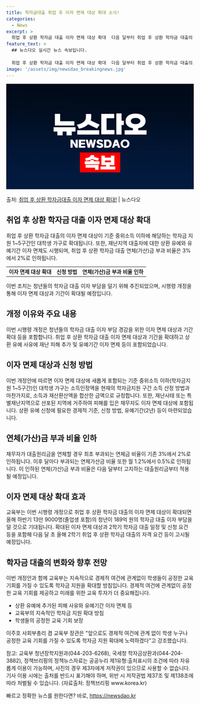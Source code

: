 ```yaml
---
title: 학자금대출 취업 후 이자 면제 대상 확대 소식!
categories:
  - News
excerpt: >
  취업 후 상환 학자금 대출 이자 면제 대상 확대  다음 달부터 취업 후 상환 학자금 대출의 이자 면제 대상이…
feature_text: >
  ## 뉴스다오 실시간 뉴스 속보입니다.

  취업 후 상환 학자금 대출 이자 면제 대상 확대  다음 달부터 취업 후 상환 학자금 대출의 이자 면제 대상이…
image: '/assets/img/newsdao_breakingnews.jpg'
---
```


![뉴스다오 속보](/assets/img/newsdao_breakingnews.jpg)

<p>출처: <a href="https://newsdao.kr/4289" rel="dofollow">취업 후 상환 학자금대출 이자 면제 대상 확대!</a> | 뉴스다오</p>

<h2 data-ke-size="size26">취업 후 상환 학자금 대출 이자 면제 대상 확대</h2>
<p data-ke-size="size16">취업 후 상환 학자금 대출의 이자 면제 대상이 기준 중위소득 이하에 해당하는 학자금 지원 1~5구간인 대학생 가구로 확대됩니다. 또한, 재난지역 대출자에 대한 상환 유예와 유예기간 이자 면제도 시행되며, 취업 후 상환 학자금 대출 연체(가산)금 부과 비율은 3%에서 2%로 인하됩니다.</p>
<table>
	<tr>
		<td style="text-align: center; height: 17px;"><b>이자 면제 대상 확대</b></td>
		<td style="text-align: center; height: 17px;"><b>신청 방법</b></td>
		<td style="text-align: center; height: 17px;"><b>연체(가산)금 부과 비율 인하</b></td>
	</tr>
</table>

<p data-ke-size="size16">이번 조치는 청년들의 학자금 대출 이자 부담을 덜기 위해 추진되었으며, 시행령 개정을 통해 이자 면제 대상과 기간이 확대될 예정입니다.</p>

<h2 data-ke-size="size26">개정 이유와 주요 내용</h2>
<p data-ke-size="size16">이번 시행령 개정은 청년들의 학자금 대출 이자 부담 경감을 위한 이자 면제 대상과 기간 확대 등을 포함합니다. 취업 후 상환 학자금 대출 이자 면제 대상과 기간을 확대하고 상환 유예 사유에 재난 피해 추가 및 유예기간 이자 면제 등이 포함되었습니다.</p>

<h2 data-ke-size="size26">이자 면제 대상과 신청 방법</h2>
<p data-ke-size="size16">이번 개정안에 따르면 이자 면제 대상에 새롭게 포함되는 기준 중위소득 이하(학자금지원 1~5구간)인 대학생 가구는 소득인정액을 현재의 학자금지원 구간 소득 산정 방법과 마찬가지로, 소득과 재산환산액을 합산한 금액으로 규정합니다. 또한, 재난사태 또는 특별재난지역으로 선포된 지역에 거주하여 피해를 입은 채무자도 이자 면제 대상에 포함됩니다. 상환 유예 신청에 필요한 경제적 기준, 신청 방법, 유예기간(2년) 등이 마련되었습니다.</p>

<h2 data-ke-size="size26">연체(가산)금 부과 비율 인하</h2>
<p data-ke-size="size16">채무자가 대출원리금을 연체할 경우 최초 부과되는 연체금 비율이 기존 3%에서 2%로 인하됩니다. 이후 달마다 부과되는 연체가산금 비율 또한 월 1.2%에서 0.5%로 인하됩니다. 이 인하된 연체(가산)금 부과 비율은 다음 달부터 고지하는 대출원리금부터 적용될 예정입니다.</p>

<h2 data-ke-size="size26">이자 면제 대상 확대 효과</h2>
<p data-ke-size="size16">교육부는 이번 시행령 개정으로 취업 후 상환 학자금 대출의 이자 면제 대상이 확대되면 올해 하반기 13만 9000명(졸업생 포함)의 청년이 189억 원의 학자금 대출 이자 부담을 덜 것으로 기대됩니다. 확대된 이자 면제 대상과 2학기 학자금 대출 일정 및 신청 요건 등을 포함해 다음 달 초 올해 2학기 취업 후 상환 학자금 대출의 자격 요건 등이 고시될 예정입니다.</p>

<h2 data-ke-size="size26">학자금 대출의 변화와 향후 전망</h2>
<p data-ke-size="size16">이번 개정안과 함께 교육부는 지속적으로 경제적 여건에 관계없이 학생들이 공정한 교육 기회를 가질 수 있도록 학자금 지원을 확대할 방침입니다. 경제적 여건에 관계없이 공정한 교육 기회를 제공하고 미래를 위한 교육 투자가 더 중요해집니다.</p>
<ul>
	<li>상환 유예에 추가된 피해 사유와 유예기간 이자 면제 등</li>
	<li>교육부의 지속적인 학자금 지원 확대 방침</li>
	<li>학생들의 공정한 교육 기회 보장</li>
</ul>
<p data-ke-size="size16">이주호 사회부총리 겸 교육부 장관은 "앞으로도 경제적 여건에 관계 없이 학생 누구나 공정한 교육 기회를 가질 수 있도록 학자금 지원 확대에 노력하겠다"고 강조했습니다.</p>
<p data-ke-size="size16">참고: 교육부 청년장학지원과(044-203-6268), 국세청 학자금상환과(044-204-3882), 정책브리핑의 정책뉴스자료는 공공누리 제1유형:출처표시의 조건에 따라 자유롭게 이용이 가능하며, 사진의 경우 제3자에게 저작권이 있으므로 사용할 수 없습니다. 기사 이용 시에는 출처를 반드시 표기해야 하며, 위반 시 저작권법 제37조 및 제138조에 따라 처벌될 수 있습니다. (자료출처: 정책브리핑 www.korea.kr)</p>
 

빠르고 정확한 뉴스를 원한다면? 바로, <a href="https://newsdao.kr" rel="dofollow">https://newsdao.kr</a>


